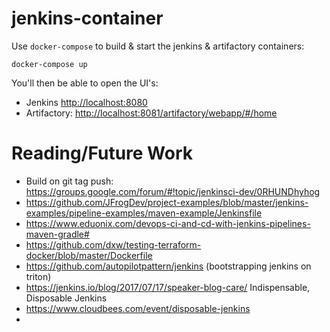 # jenkins-container

Use `docker-compose` to build & start the jenkins & artifactory containers:

    docker-compose up
    
You'll then be able to open the UI's:

* Jenkins [http://localhost:8080](http://localhost:8080)
* Artifactory: [http://localhost:8081/artifactory/webapp/#/home](http://localhost:8081/artifactory/webapp/#/home)

# Reading/Future Work

* Build on git tag push: https://groups.google.com/forum/#!topic/jenkinsci-dev/0RHUNDhyhog
* https://github.com/JFrogDev/project-examples/blob/master/jenkins-examples/pipeline-examples/maven-example/Jenkinsfile
* https://www.eduonix.com/devops-ci-and-cd-with-jenkins-pipelines-maven-gradle#
* https://github.com/dxw/testing-terraform-docker/blob/master/Dockerfile
* https://github.com/autopilotpattern/jenkins (bootstrapping jenkins on triton)
* https://jenkins.io/blog/2017/07/17/speaker-blog-care/ Indispensable, Disposable Jenkins 
* https://www.cloudbees.com/event/disposable-jenkins
* 



